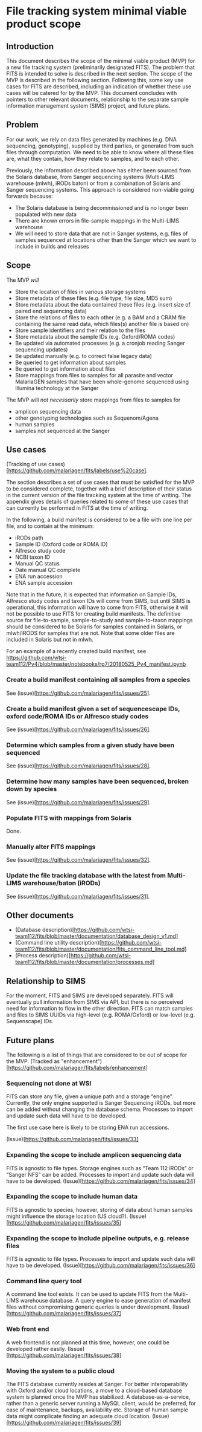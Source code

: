 # File tracking system minimal viable product scope

## Introduction
This document describes the scope of the minimal viable product (MVP) for a new file tracking system (preliminarily designated FITS). The problem that FITS is intended to solve is described in the next section. The scope of the MVP is described in the following section. Following this, some key use cases for FITS are described, including an indication of whether these use cases will be catered for by the MVP. This document concludes with pointers to other relevant documents, relationship to the separate sample information management system (SIMS) project, and future plans.

## Problem
For our work, we rely on data files generated by machines (e.g. DNA sequencing, genotyping), supplied by third parties, or generated from such files through computation. We need to be able to know where all these files are, what they contain, how they relate to samples, and to each other.

Previously, the information described above has either been sourced from the Solaris database, from Sanger sequencing systems (Multi-LIMS warehouse (mlwh), iRODs baton) or from a combination of Solaris and Sanger sequencing systems. This approach is considered non-viable going forwards because:
* The Solaris database is being decommissioned and is no longer been populated with new data
* There are known errors in file-sample mappings in the Multi-LIMS warehouse
* We will need to store data that are not in Sanger systems, e.g. files of samples sequenced at locations other than the Sanger which we want to include in builds and releases

## Scope
The MVP _will_
* Store the location of files in various storage systems
* Store metadata of these files (e.g. file type, file size, MD5 sum)
* Store metadata about the data contained these files (e.g. insert size of paired end sequencing data)
* Store the relations of files to each other (e.g. a BAM and a CRAM file containing the same read data, which files(s) another file is based on)
* Store sample identifiers and their relation to the files
* Store metadata about the sample IDs (e.g. Oxford/ROMA codes)
* Be updated via automated processes (e.g. a cronjob reading Sanger sequencing updates)
* Be updated manually (e.g. to correct false legacy data)
* Be queried to get information about samples
* Be queried to get information about files
* Store mappings from files to samples for all parasite and vector MalariaGEN samples that have been whole-genome sequenced using Illumina technology at the Sanger

The MVP will _not necessarily_ store mappings from files to samples for 
* amplicon sequencing data
* other genotyping technologies such as Sequenom/Agena
* human samples
* samples not sequenced at the Sanger

## Use cases
(Tracking of use cases)[https://github.com/malariagen/fits/labels/use%20case].

The section describes a set of use cases that must be satisfied for the MVP to be considered complete, together with a brief description of their status in the current version of the file tracking system at the time of writing. The appendix gives details of queries related to some of these use cases that can currently be performed in FITS at the time of writing.

In the following, a build manifest is considered to be a file with one line per file, and to contain at the minimum:
* iRODs path
* Sample ID (Oxford code or ROMA ID)
* Alfresco study code
* NCBI taxon ID
* Manual QC status
* Date manual QC complete
* ENA run accession
* ENA sample accession

Note that in the future, it is expected that information on Sample IDs, Alfresco study codes and taxon IDs will come from SIMS, but until SIMS is operational, this information will have to come from FITS, otherwise it will not be possible to use FITS for creating build manifests. The definitive source for file-to-sample, sample-to-study and sample-to-taxon mappings should be considered to be Solaris for samples contained in Solaris, or mlwh/iRODS for samples that are not. Note that some older files are included in Solaris but not in mlwh.

For an example of a recently created build manifest, see https://github.com/wtsi-team112/Pv4/blob/master/notebooks/rp7/20180525_Pv4_manifest.ipynb

### Create a build manifest containing all samples from a species
See (issue)[https://github.com/malariagen/fits/issues/25].

### Create a build manifest given a set of sequencescape IDs, oxford code/ROMA IDs or Alfresco study codes
See (issue)[https://github.com/malariagen/fits/issues/26].

### Determine which samples from a given study have been sequenced
See (issue)[https://github.com/malariagen/fits/issues/28].

### Determine how many samples have been sequenced, broken down by species
See (issue)[https://github.com/malariagen/fits/issues/29].

### Populate FITS with mappings from Solaris
Done.

### Manually alter FITS mappings
See (issue)[https://github.com/malariagen/fits/issues/32].

### Update the file tracking database with the latest from Multi-LIMS warehouse/baton (iRODs)
See (issue)[https://github.com/malariagen/fits/issues/31].

## Other documents
* (Database description)[https://github.com/wtsi-team112/fits/blob/master/documentation/database_design_v1.md]
* (Command line utility description)[https://github.com/wtsi-team112/fits/blob/master/documentation/fits_command_line_tool.md]
* (Process description)[https://github.com/wtsi-team112/fits/blob/master/documentation/processes.md]

## Relationship to SIMS
For the moment, FITS and SIMS are developed separately. FITS will eventually pull information from SIMS via API, but there is no perceived need for information to flow in the other direction. FITS can match samples and files to SIMS UUIDs via high-level (e.g. ROMA/Oxford) or low-level (e.g. Sequenscape) IDs.

## Future plans
The following is a list of things that are considered to be out of scope for the MVP.
(Tracked as "enhancement")[https://github.com/malariagen/fits/labels/enhancement]

### Sequencing not done at WSI
FITS can store any file, given a unique path and a storage “engine”. Currently, the only engine supported is Sanger Sequencing iRODs, but more can be added without changing the database schema. Processes to import and update such data will have to be developed.

The first use case here is likely to be storing ENA run accessions.

(Issue)[https://github.com/malariagen/fits/issues/33]

### Expanding the scope to include amplicon sequencing data
FITS is agnostic to file types. Storage engines such as “Team 112 iRODs” or “Sanger NFS” can be added. Processes to import and update such data will have to be developed.
(Issue)[https://github.com/malariagen/fits/issues/34]

### Expanding the scope to include human data
FITS is agnostic to species, however, storing of data about human samples might influence the storage location (US cloud?).
(Issue)[https://github.com/malariagen/fits/issues/35]

### Expanding the scope to include pipeline outputs, e.g. release files
FITS is agnostic to file types.  Processes to import and update such data will have to be developed.
(Issue)[https://github.com/malariagen/fits/issues/36]

### Command line query tool
A command line tool exists. It can be used to update FITS from the  Multi-LIMS warehouse database. A query engine to ease generation of manifest files without compromising generic queries is under development.
(Issue)[https://github.com/malariagen/fits/issues/37]

### Web front end
A web frontend is not planned at this time, however, one could be developed rather easily.
(Issue)[https://github.com/malariagen/fits/issues/38]

### Moving the system to a public cloud
The FITS database currently resides at Sanger. For better interoperability with Oxford and/or cloud locations, a move to a cloud-based database system is planned once the MVP has stabilized. A database-as-a-service, rather than a generic server running a MySQL client, would be preferred, for ease of maintenance, backups, availability etc.
Storage of human sample data might complicate finding an adequate cloud location.
(Issue)[https://github.com/malariagen/fits/issues/39]